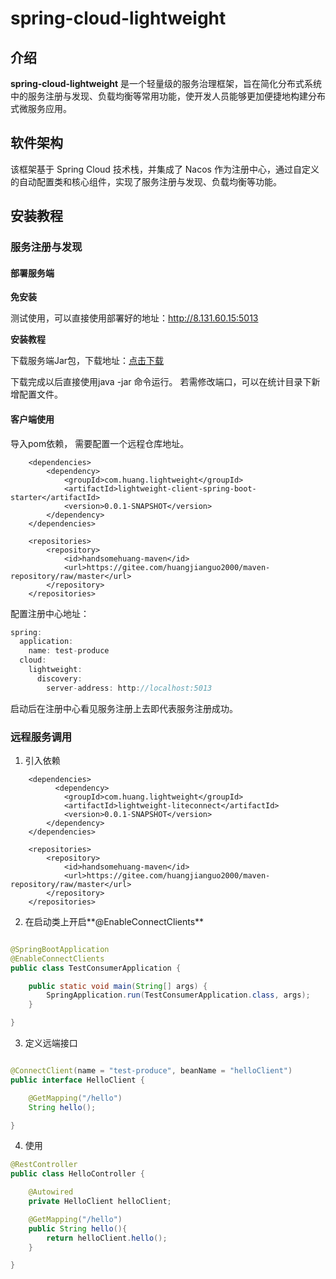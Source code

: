 # spring-cloud-lightweight

## 介绍

**spring-cloud-lightweight** 是一个轻量级的服务治理框架，旨在简化分布式系统中的服务注册与发现、负载均衡等常用功能，使开发人员能够更加便捷地构建分布式微服务应用。

## 软件架构

该框架基于 Spring Cloud 技术栈，并集成了 Nacos 作为注册中心，通过自定义的自动配置类和核心组件，实现了服务注册与发现、负载均衡等功能。

## 安装教程

### 服务注册与发现

#### 部署服务端

**免安装**

测试使用，可以直接使用部署好的地址：http://8.131.60.15:5013 

**安装教程**

下载服务端Jar包，下载地址：[点击下载](https://gitee.com/huangjianguo2000/spring-cloud-lightweigh/releases/download/server-v1.0/server-bootstrap-0.0.1-SNAPSHOT.jar)

下载完成以后直接使用java -jar 命令运行。 若需修改端口，可以在统计目录下新增配置文件。

#### 客户端使用

导入pom依赖， 需要配置一个远程仓库地址。

```pom
    <dependencies>
        <dependency>
            <groupId>com.huang.lightweight</groupId>
            <artifactId>lightweight-client-spring-boot-starter</artifactId>
            <version>0.0.1-SNAPSHOT</version>
        </dependency>
    </dependencies>
    
    <repositories>
        <repository>
            <id>handsomehuang-maven</id>
            <url>https://gitee.com/huangjianguo2000/maven-repository/raw/master</url>
        </repository>
    </repositories>
```

配置注册中心地址：

```java
spring:
  application:
    name: test-produce
  cloud:
    lightweight:
      discovery:
        server-address: http://localhost:5013
```

启动后在注册中心看见服务注册上去即代表服务注册成功。

### 远程服务调用

1. 引入依赖

```pom
	<dependencies>
          <dependency>
            <groupId>com.huang.lightweight</groupId>
            <artifactId>lightweight-liteconnect</artifactId>
            <version>0.0.1-SNAPSHOT</version>
        </dependency>
    </dependencies>
    
    <repositories>
        <repository>
            <id>handsomehuang-maven</id>
            <url>https://gitee.com/huangjianguo2000/maven-repository/raw/master</url>
        </repository>
    </repositories>
```

2. 在启动类上开启**@EnableConnectClients**

```java

@SpringBootApplication
@EnableConnectClients
public class TestConsumerApplication {

    public static void main(String[] args) {
        SpringApplication.run(TestConsumerApplication.class, args);
    }

}

```

3. 定义远端接口

```java

@ConnectClient(name = "test-produce", beanName = "helloClient")
public interface HelloClient {

    @GetMapping("/hello")
    String hello();

}

```

4. 使用

```java
@RestController
public class HelloController {

    @Autowired
    private HelloClient helloClient;

    @GetMapping("/hello")
    public String hello(){
        return helloClient.hello();
    }

}
```






